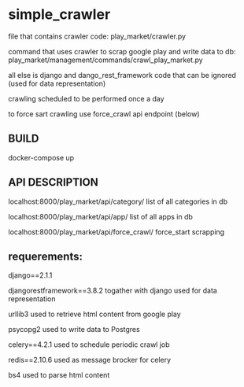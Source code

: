 # simple_crawler

file that contains crawler code: play_market/crawler.py 

command that uses crawler to scrap google play and write data to db: play_market/management/commands/crawl_play_market.py

all else is django and dango_rest_framework code that can be ignored (used for data representation)

crawling scheduled to be performed once a day

to force sart crawling use force_crawl api endpoint (below)

## BUILD

docker-compose up

## API DESCRIPTION

localhost:8000/play_market/api/category/     list of all categories in db

localhost:8000/play_market/api/app/          list of all apps in db

localhost:8000/play_market/api/force_crawl/  force_start scrapping

## requerements:

django==2.1.1

djangorestframework==3.8.2  togather with django used for data representation

urllib3                     used to retrieve html content from google play

psycopg2                    used to write data to Postgres

celery==4.2.1               used to schedule periodic crawl job

redis==2.10.6               used as message brocker for celery

bs4                         used to parse html content
